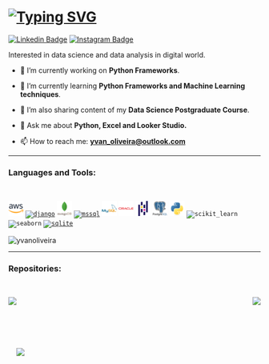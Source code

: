 <h1 align="left">
  <a href="https://git.io/typing-svg"><img src="https://readme-typing-svg.demolab.com?font=Arial&size=28&pause=1000&color=F7F7F7&random=false&width=435&lines=Hi+%F0%9F%91%8B%2C+I'm+Yvan+Oliveira" alt="Typing SVG" /></a>
</h1>


[![Linkedin Badge](https://img.shields.io/badge/-LinkedIn-0e76a8?style=flat-square&logo=Linkedin&logoColor=white)](https://www.linkedin.com/in/yvanoliveira)
[![Instagram Badge](https://img.shields.io/badge/-Instagram-e4305f?style=flat-square&logo=Instagram&logoColor=white)](https://instagram.com/yvan.oliveira)


<p align="left">Interested in data science and data analysis in digital world.</p>


- 🔭 I’m currently working on **Python Frameworks**.

- 🌱 I’m currently learning **Python Frameworks and Machine Learning techniques**.

- 🔁 I’m also sharing content of my **Data Science Postgraduate Course**.

- 💬 Ask me about **Python, Excel and Looker Studio.**

- 📫 How to reach me: **yvan_oliveira@outlook.com**


<hr>
<h3 align="left">Languages and Tools:</h3>

<br/>

<p align="left"> 
  <a href="https://aws.amazon.com" target="_blank" rel="noreferrer"><code><img src="https://raw.githubusercontent.com/devicons/devicon/master/icons/amazonwebservices/amazonwebservices-original-wordmark.svg" alt="aws" width="30" height="30"/></code></a> 
  <a href="https://www.djangoproject.com/" target="_blank" rel="noreferrer"><code><img src="https://cdn.worldvectorlogo.com/logos/django.svg" alt="django" width="30" height="30"/></code></a> 
  <a href="https://www.mongodb.com/" target="_blank" rel="noreferrer"><code><img src="https://raw.githubusercontent.com/devicons/devicon/master/icons/mongodb/mongodb-original-wordmark.svg" alt="mongodb" width="30" height="30"/></code></a> 
  <a href="https://www.microsoft.com/en-us/sql-server" target="_blank" rel="noreferrer"><code><img src="https://www.svgrepo.com/show/303229/microsoft-sql-server-logo.svg" alt="mssql" width="30" height="30"/></code></a> 
  <a href="https://www.mysql.com/" target="_blank" rel="noreferrer"><code><img src="https://raw.githubusercontent.com/devicons/devicon/master/icons/mysql/mysql-original-wordmark.svg" alt="mysql" width="30" height="30"/></code></a> 
  <a href="https://www.oracle.com/" target="_blank" rel="noreferrer"><code><img src="https://raw.githubusercontent.com/devicons/devicon/master/icons/oracle/oracle-original.svg" alt="oracle" width="30" height="30"/></code></a> 
  <a href="https://pandas.pydata.org/" target="_blank" rel="noreferrer"><code><img src="https://raw.githubusercontent.com/devicons/devicon/2ae2a900d2f041da66e950e4d48052658d850630/icons/pandas/pandas-original.svg" alt="pandas" width="30" height="30"/></code></a> 
  <a href="https://www.postgresql.org" target="_blank" rel="noreferrer"><code><img src="https://raw.githubusercontent.com/devicons/devicon/master/icons/postgresql/postgresql-original-wordmark.svg" alt="postgresql" width="30" height="30"/></code></a> 
  <a href="https://www.python.org" target="_blank" rel="noreferrer"></a><code><img src="https://raw.githubusercontent.com/devicons/devicon/master/icons/python/python-original.svg" alt="python" width="30" height="30"/></code></a> 
  <a href="https://scikit-learn.org/" target="_blank" rel="noreferrer"></a><code><img src="https://upload.wikimedia.org/wikipedia/commons/0/05/Scikit_learn_logo_small.svg" alt="scikit_learn" width="30" height="30"/></code></a> 
  <a href="https://seaborn.pydata.org/" target="_blank" rel="noreferrer"></a><code><img src="https://seaborn.pydata.org/_images/logo-mark-lightbg.svg" alt="seaborn" width="30" height="30"/></code></a> 
  <a href="https://www.sqlite.org/" target="_blank" rel="noreferrer"><code><img src="https://www.vectorlogo.zone/logos/sqlite/sqlite-icon.svg" alt="sqlite" width="30" height="30"/></code></a>
  </p>

<p><img align="center" src="https://github-readme-stats.vercel.app/api/top-langs?username=yvanoliveira&show_icons=true&theme=github_dark&locale=en&layout=compact&border_color=61dafb&hide_border=true&size_weight=0.5&count_weight=0.5" alt="yvanoliveira"/></p>

<hr>

<h3 align="left">Repositories:</h3>
<br>
<p align="center">
<div width="100%" align="center">
  <a align="left" href="https://github.com/yvanoliveira/final_project_graduation/" title="Final Project of Graduation"><img align="left" height="115" src="https://github-readme-stats.vercel.app/api/pin/?username=yvanoliveira&repo=final_project_graduation&theme=github_dark&border_color=61dafb&border_radius=10"></a>
  <a align="right" href="https://github.com/yvanoliveira/mechanics/" title="Mechanics"><img align="right" height="115" src="https://github-readme-stats.vercel.app/api/pin/?username=yvanoliveira&repo=mechanics&theme=github_dark&border_color=61dafb&border_radius=10"></a>
</div>
<br/><br/><br/><br/><br/><br/>
 
<div width="100%" align="left">
  <a align="left" href="https://github.com/yvanoliveira/ipp_projects" title="Postgraduate projects"><img align="left" height="115" src="https://github-readme-stats.vercel.app/api/pin/?username=yvanoliveira&repo=ipp_projects&theme=github_dark&border_color=61dafb&border_radius=10">
</div>
</p>
